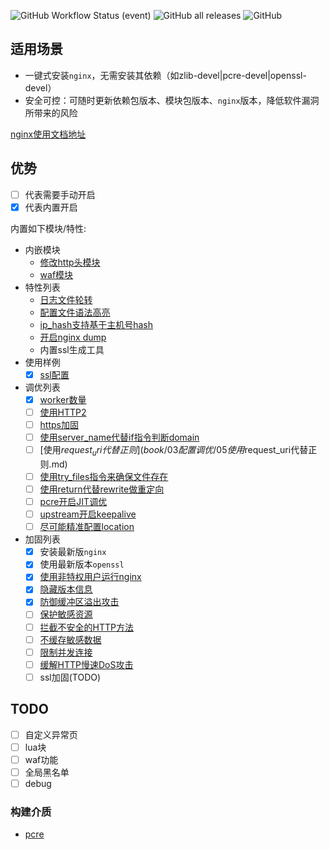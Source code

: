 ![GitHub Workflow Status (event)](https://img.shields.io/github/workflow/status/weiliang-ms/nginx-rpm/build-el7?style=flat-square)
![GitHub all releases](https://img.shields.io/github/downloads/weiliang-ms/nginx-rpm/total?style=flat-square)
![GitHub](https://img.shields.io/github/license/weiliang-ms/easyctl?style=flat-square)

## 适用场景

- 一键式安装`nginx`，无需安装其依赖（如zlib-devel|pcre-devel|openssl-devel）
- 安全可控：可随时更新依赖包版本、模块包版本、`nginx`版本，降低软件漏洞所带来的风险

[nginx使用文档地址](https://weiliang-ms.github.io/nginx/)

## 优势

- [ ] 代表需要手动开启
- [x] 代表内置开启

内置如下模块/特性:

- 内嵌模块
  - [修改http头模块](https://github.com/openresty/headers-more-nginx-module)
  - [waf模块](https://github.com/loveshell/ngx_lua_waf)
- 特性列表
  - [日志文件轮转](https://linux.cn/article-4126-1.html)
  - [配置文件语法高亮](https://www.cnblogs.com/manastudent/p/12936546.html)
  - [ip_hash支持基于主机号hash](https://blog.csdn.net/yswKnight/article/details/107180893)
  - [开启nginx dump](https://github.com/trimstray/nginx-admins-handbook/blob/master/doc/RULES.md#beginner-use-core-dumps-to-figure-out-why-nginx-keep-crashing)
  - 内置ssl生成工具
- 使用样例
  - [x] [ssl配置](book/02配置样例/01ssl配置样例.md)
- 调优列表
  - [x] [worker数量](book/03配置调优/01worker数量调优.md)
  - [ ] [使用HTTP2](book/03配置调优/02使用HTTP2.md)
  - [ ] [https加固](book/03配置调优/03SSL加固.md)
  - [ ] [使用server_name代替if指令判断domain](book/03配置调优/04使用server_name代替if指令判断domain.md)
  - [ ] [使用$request_uri代替正则](book/03配置调优/05使用$request_uri代替正则.md)
  - [ ] [使用try_files指令来确保文件存在](book/03配置调优/06使用try_files指令来确保文件存在.md)
  - [ ] [使用return代替rewrite做重定向](book/03配置调优/07使用return代替rewrite做重定向.md)
  - [ ] [pcre开启JIT调优](book/03配置调优/08启用PCRE-JIT以加速正则表达式的处理.md)
  - [ ] [upstream开启keepalive](book/03配置调优/09upstream开启keepalive.md)
  - [ ] [尽可能精准配置location](book/03配置调优/10尽可能精准配置location.md)
- 加固列表
  - [x] 安装最新版`nginx`
  - [x] 使用最新版本`openssl`
  - [x] [使用非特权用户运行nginx](book/04安全加固/02使用非特权用户运行nginx.md)
  - [x] [隐藏版本信息](book/04安全加固/04隐藏nginx版本信息.md)
  - [x] [防御缓冲区溢出攻击](book/04安全加固/10防御缓冲区溢出攻击.md)
  - [ ] [保护敏感资源](book/04安全加固/03保护敏感资源.md)
  - [ ] [拦截不安全的HTTP方法](book/04安全加固/07禁用不安全方法.md)
  - [ ] [不缓存敏感数据](book/04安全加固/08避免敏感数据的缓存.md)
  - [ ] [限制并发连接](book/04安全加固/09限制并发连接.md)
  - [ ] [缓解HTTP慢速DoS攻击](book/04安全加固/11缓解HTTP慢速DoS攻击.md)
  - [ ] ssl加固(TODO)
  
## TODO

- [ ] 自定义异常页
- [ ] lua块
- [ ] waf功能
- [ ] 全局黑名单
- [ ] debug

### 构建介质

- [pcre](https://sourceforge.net/projects/pcre/files/pcre/8.45/pcre-8.45.tar.gz/download)